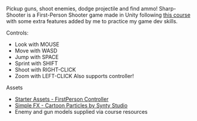 Pickup guns, shoot enemies, dodge projectile and find ammo! Sharp-Shooter is a First-Person Shooter game made in Unity following [this course](https://www.udemy.com/course/unitycourse2/) with some extra features added by me to practice my game dev skills.

Controls:
- Look with MOUSE
- Move with WASD
- Jump with SPACE
- Sprint with SHIFT
- Shoot with RIGHT-CLICK
- Zoom with LEFT-CLICK
Also supports controller!

Assets
 - [Starter Assets - FirstPerson Controller](https://assetstore.unity.com/packages/essentials/starter-assets-firstperson-updates-in-new-charactercontroller-pa-196525)
 - [Simple FX - Cartoon Particles by Synty Studio](https://assetstore.unity.com/packages/vfx/particles/simple-fx-cartoon-particles-67834)
 - Enemy and gun models supplied via course resources
